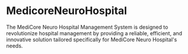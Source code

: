 # MedicoreNeuroHospital
The MediCore Neuro Hospital Management System is designed to revolutionize hospital management by providing a reliable, efficient, and innovative solution tailored specifically for MediCore Neuro Hospital's needs. 
